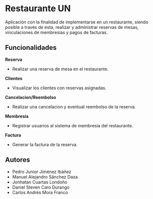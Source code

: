 # Restaurante UN
Aplicación con la finalidad de implementarse en un restaurante, siendo posible a través de esta, realizar y administrar reservas de mesas, vinculaciones de membresías y pagos de facturas. 

## Funcionalidades

**Reserva**
- Realizar una reserva de mesa en el restaurante.

**Clientes**
- Visualizar los clientes con reservas asignadas.

**Cancelacion/Reembolso**
- Realizar una cancelacion y eventual reembolso de la reserva.

**Membresia**
- Registrar usuarios al sistema de membresia del restaurante.

**Factura**
- Generar la factura de la reserva.

## Autores

- Pedro Junior Jiménez Ibáñez
- Manuel Alejandro Sánchez Daza
- Jonhatan Cuartas Londoño
- Daniel Steven Caro Durango
- Carlos Andrés Mora Franco
